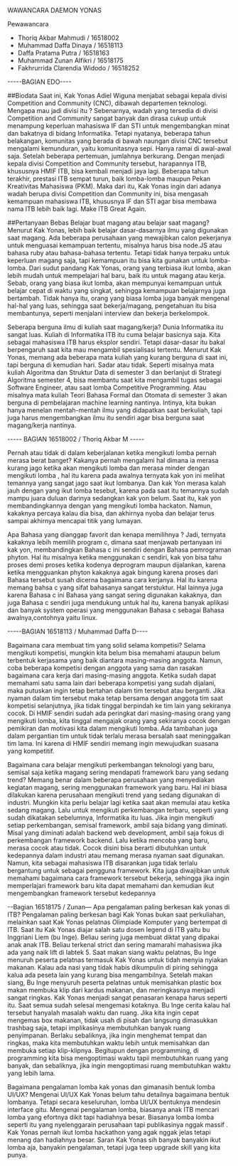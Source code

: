 WAWANCARA DAEMON YONAS

Pewawancara
- Thoriq Akbar Mahmudi          / 16518002
- Muhammad Daffa Dinaya         / 16518113
- Daffa Pratama Putra           / 16518163
- Muhammad Zunan Alfikri        / 16518175
- Fakhrurrida Clarendia Widodo  / 16518252

-----BAGIAN EDO----

##Biodata
Saat ini, Kak Yonas Adiel Wiguna menjabat sebagai kepala divisi Competition and Community (CNC), dibawah departemen teknologi. Mengapa mau jadi divisi itu ? Sebenarnya, wadah yang tersedia di divisi Competition and Community sangat banyak dan dirasa cukup untuk menampung keperluan mahasiswa IF dan STI untuk mengembangkan minat dan bakatnya di bidang Informatika. Tetapi nyatanya, beberapa tahun belakangan, komunitas yang berada di bawah naungan divisi CNC tersebut mengalami kemunduran, yaitu komunitasnya sepi. Hanya ramai di awal-awal saja. Setelah beberapa pertemuan, jumlahnya berkurang. Dengan menjadi kepala divisi Competition and Community tersebut, harapannya ITB, khususnya HMIF ITB, bisa kembali menjadi jaya lagi. Beberapa tahun terakhir, prestasi ITB sempat turun, baik lomba-lomba maupun Pekan Kreativitas Mahasiswa (PKM). Maka dari itu, Kak Yonas ingin dari adanya wadah berupa divisi Competition dan Community ini, bisa mengasah kemampuan mahasiswa ITB, khususnya IF dan STI agar bisa membawa nama ITB lebih baik lagi. Make ITB Great Again. 

##Pertanyaan Bebas
Belajar buat magang atau belajar saat magang?
Menurut Kak Yonas, lebih baik belajar dasar-dasarnya ilmu yang digunakan saat magang. Ada beberapa perusahaan yang mewajibkan calon pekerjanya untuk menguasai kemampuan tertentu, misalnya harus bisa node.JS atau bahasa ruby atau bahasa-bahasa tertentu. Tetapi tidak hanya terpaku untuk keperluan magang saja, tapi kemampuan itu bisa kita gunakan untuk lomba-lomba. Dari sudut pandang Kak Yonas, orang yang terbiasa ikut lomba, akan lebih mudah untuk mempelajari hal baru, baik itu untuk magang atau kerja. Sebab, orang yang biasa ikut lomba, akan mempunyai kemampuan untuk belajar cepat di waktu yang singkat, sehingga kemampuan belajarnya juga bertambah. Tidak hanya itu, orang yang biasa lomba juga banyak mengenal hal-hal yang luas, sehingga saat bekerja/magang, pengetahuan itu bisa membantunya, seperti menjalani interview dan bekerja berkelompok.

Seberapa berguna ilmu di kuliah saat magang/kerja?
Dunia Informatika itu sangat luas. Kuliah di Informatika ITB itu cuma belajar basicnya saja. Kita sebagai mahasiswa ITB harus eksplor sendiri. Tetapi dasar-dasar itu bakal berpengaruh saat kita mau mengambil spesialisasi tertentu. Menurut Kak Yonas, memang ada beberapa mata kuliah yang kurang berguna di saat ini, tapi berguna di kemudian hari. Sadar atau tidak. Seperti misalnya mata kuliah Algoritma dan Struktur Data di semester 3 dan berlanjut di Strategi Algoritma semester 4, bisa membantu saat kita mengambil tugas sebagai Software Engineer, atau saat lomba Competitive Programming. Atau misalnya mata kuliah Teori Bahasa Formal dan Otomata di semester 3 akan berguna  di pembelajaran machine learning nantinya. Intinya, kita bukan hanya menelan mentah-mentah ilmu yang didapatkan saat berkuliah, tapi juga harus mengembangkan ilmu itu sendiri agar bisa berguna saat magang/kerja nantinya.

----- BAGIAN 16518002 / Thoriq Akbar M -----

Pernah atau tidak di dalam keberjalanan ketika mengikuti lomba pernah merasa berat banget?
Kakanya pernah mengalami hal dimana ia merasa kurang jago ketika akan mengikuti lomba dan merasa minder dengan mengikuti lomba , hal itu karena pada awalnya ternyata kak yon ini melihat temannya yang sangat jago saat ikut lombanya. Dan kak Yon merasa kalah jauh dengan yang ikut lomba tesebut, karena pada saat itu temannya sudah mampu juara duluan darinya sedangkan kak yon belum. Saat itu, kak yon membandingkannya dengan yang mengikuti lomba hackaton. Namun, kakaknya percaya kalau dia bisa, dan akhirnya nyoba dan belajar terus sampai akhirnya mencapai titik yang lumayan. 

Apa Bahasa yang dianggap favorit dan kenapa memilihnya ?
Jadi, ternyata kakaknya lebih memilih program c, dimana saat menjawab pertanyaan ini kak yon, membandingkan Bahasa c ini sendiri dengan Bahasa pemrograman phyton. Hal itu misalnya ketika menggunakan c sendiri, kak yon bisa tahu proses demi proses ketika kodenya deprogram maupun dijalankan, karena ketika mengguankan phyton kakaknya agak bingung karena proses dari Bahasa tersebut susah dicerna bagaimana cara kerjanya. Hal itu karena memang bahsa c yang sifat bahasanya sangat terstuktur. Hal lainnya juga karena Bahasa c ini Bahasa yang sangat sering digunakan kakaknya, dan juga Bahasa c sendiri juga mendukung untuk hal itu, karena banyak aplikasi dan banyak system operasi yang menggunakan Bahasa c sebagai Bahasa awalnya,contohnya yaitu linux.

-----BAGIAN 16518113 / Muhammad Daffa D----

Bagaimana cara membuat tim yang solid selama kompetisi?
Selama mengikuti kompetisi, mungkin kita belum bisa memahami ataupun belum terbentuk kerjasama yang baik diantara masing-masing anggota. Namun, coba beberapa kompetisi dengan anggota yang sama dan rasakan bagaimana cara kerja dari masing-masing anggota. Ketika sudah dapat memahami satu sama lain dari beberapa kompetisi yang sudah dijalani, maka putuskan ingin tetap bertahan dalam tim tersebut atau berganti. Jika nyaman dalam tim tersebut maka tetap bersama dengan anggota tim saat kompetisi selanjutnya, jika tidak tinggal berpindah ke tim lain yang sekiranya cocok. Di HMIF sendiri sudah ada peringkat dari masing-masing orang yang mengikuti lomba, kita tinggal mengajak orang yang sekiranya cocok dengan pemikiran dan motivasi kita dalam mengikuti lomba. Ada tambahan juga dalam pergantian tim untuk tidak terlalu merasa bersalah saat meninggalkan tim lama. Ini karena di HMIF sendiri memang ingin mewujudkan suasana yang kompetitif.

Bagaimana cara belajar mengikuti perkembangan teknologi yang baru, semisal saja ketika magang sering mendapati framework baru yang sedang trend?
Memang benar dalam beberapa perusahaan yang menyediakan kegiatan magang, sering menggunakan framework yang baru. Hal ini biasa dilakukan karena perusahaan mengikuti trend yang sedang digunakan di industri. Mungkin kita perlu belajar lagi ketika saat akan memulai atau ketika sedang magang. Lalu untuk mengikuti perkembangan terbaru, seperti yang sudah dikatakan sebelumnya, Informatika itu luas. Jika ingin mengikuti setiap perkembangan, semisal framework, ambil saja bidang yang diminati. Misal yang diminati adalah backend web development, ambil saja fokus di perkembangan framework backend. Lalu ketika mencoba yang baru, merasa cocok atau tidak. Cocok disini bisa berarti dibutuhkan untuk kedepannya dalam industri atau memang merasa nyaman saat digunakan. Namun, kita sebagai mahasiswa ITB disarankan juga tidak terlalu bergantung untuk sebagai pengguna framework. Kita juga diwajibkan untuk memahami bagaimana cara framework tersebut bekerja, sehingga jika ingin memperlajari framework baru kita dapat memahami dan kemudian ikut mengembangkan framework tersebut kedepannya

--Bagian 16518175 / Zunan—
Apa pengalaman paling berkesan kak yonas di ITB? Pengalaman paling berkesan bagi Kak Yonas bukan saat perkuliahan, melainkan saat Kak Yonas pelatnas Olimpiade Komputer yang bertempat di ITB. Saat itu Kak Yonas diajar salah satu dosen legend di ITB yaitu bu Inggriani Liem (bu Inge). Beliau sering juga membuat diktat yang dipakai anak anak ITB. Beliau terkenal strict dan sering mamarahi mahasiswa jika ada yang naik lift di labtek 5. Saat makan siang waktu pelatnas, Bu Inge menuruh peserta pelatnas termasuk Kak Yonas untuk tidah menyia nyiakan makanan. Kalau ada nasi yang tidak habis dikumpulin di piring sehingga kalua ada peseta lain yang kurang bisa mengambilnya. Setelah makan siang, Bu Inge menyuruh peserta pelatnas untuk memisahkan plastic box makan membuka klip dari kardus makanan, dan meringkasnya menjadi sangat ringkas. Kak Yonas menjadi sangat penasaran kenapa harus seperti itu. Saat semua sudah selesai mengemasi kotaknya. Bu Inge cerita kalau hal tersebut hanyalah masalah waktu dan ruang. Jika kita ingin cepat mengemas box makanan, tidak usah di pisah dan langsung dimasukkan trashbag saja, tetapi implikasinya membutuhkan banyak ruang penyimpanan. Berlaku sebaliknya, jika ingin menghemat tempat dan ringkas, maka kita membutuhkan waktu lebih untuk memisahkan dan membuka setiap klip-klipnya. Begitupun dengan programming, di programming kita bisa mengoptimasi waktu tapii membutuhkan ruang yang banyak, dan sebaliknya, jika ingin mengoptimasi ruang membutuhkan waktu yang lebih lama.

Bagaimana pengalaman lomba kak yonas dan gimanasih bentuk lomba UI/UX? Mengenai UI/UX Kak Yonas belum tahu detailnya bagaimana bentuk lombanya. Tetapi secara keseluruhan, lomba UI/UX bentuknya mendesin interface gitu. Mengenai pengalaman lomba, biasanya anak ITB mencari lomba yang efortnya dikit tapi hadiahnya besar. Biasanya lomba lomba seperti itu yang nyelenggarain perusahaan tapi publikasinya nggak massif . Kak Yonas pernah ikut lomba hackathon yang agak nggak jelas tetapi menang dan hadiahnya besar. Saran Kak Yonas sih banyak banyakin ikut lomba aja, banyakin pengalaman, tetapi juga teep upgrade skill yang kita punya.

